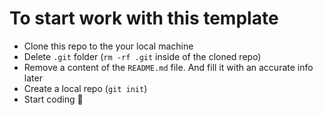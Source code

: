 # To start work with this template
- Clone this repo to the your local machine
- Delete `.git` folder (`rm -rf .git` inside of the cloned repo)
- Remove a content of the `README.md` file. And fill it with an accurate info later
- Create a local repo (`git init`)
- Start coding 🚀